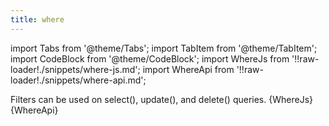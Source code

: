 ```yaml
---
title: where
---
```


import Tabs from '@theme/Tabs';
import TabItem from '@theme/TabItem';
import CodeBlock from '@theme/CodeBlock';
import WhereJs from '!!raw-loader!./snippets/where-js.md';
import WhereApi from '!!raw-loader!./snippets/where-api.md';

Filters can be used on select(), update(), and delete() queries.
<Tabs>
  <TabItem value="javascript" label="Javascript" default>
    <CodeBlock className="language-jsx">
      {WhereJs}
    </CodeBlock>
  </TabItem>
  <TabItem value="API" label="API">
    <CodeBlock className="language-jsx" title="[GET]">
      {WhereApi}
    </CodeBlock>
  </TabItem>
</Tabs>
